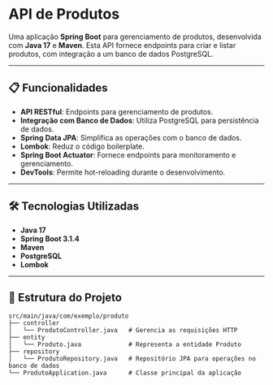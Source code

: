 # API de Produtos

Uma aplicação **Spring Boot** para gerenciamento de produtos, desenvolvida com **Java 17** e **Maven**. Esta API fornece endpoints para criar e listar produtos, com integração a um banco de dados PostgreSQL.

---

## 📋 Funcionalidades

- **API RESTful**: Endpoints para gerenciamento de produtos.
- **Integração com Banco de Dados**: Utiliza PostgreSQL para persistência de dados.
- **Spring Data JPA**: Simplifica as operações com o banco de dados.
- **Lombok**: Reduz o código boilerplate.
- **Spring Boot Actuator**: Fornece endpoints para monitoramento e gerenciamento.
- **DevTools**: Permite hot-reloading durante o desenvolvimento.

---

## 🛠️ Tecnologias Utilizadas

- **Java 17**
- **Spring Boot 3.1.4**
- **Maven**
- **PostgreSQL**
- **Lombok**

---

## 📂 Estrutura do Projeto

```plaintext
src/main/java/com/exemplo/produto
├── controller
│   └── ProdutoController.java   # Gerencia as requisições HTTP
├── entity
│   └── Produto.java             # Representa a entidade Produto
├── repository
│   └── ProdutoRepository.java   # Repositório JPA para operações no banco de dados
└── ProdutoApplication.java      # Classe principal da aplicação

